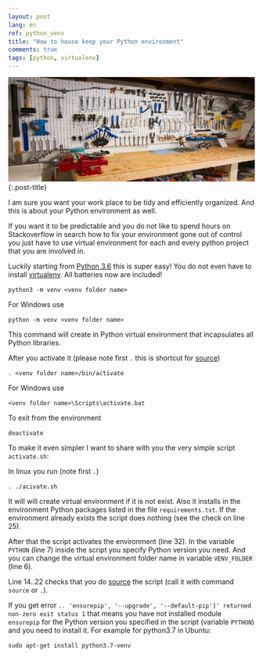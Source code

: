 ```yaml
---
layout: post
lang: en
ref: python_venv
title: "How to house keep your Python environment"
comments: true
tags: [python, virtualenv]
---
```

![](/images/workenv.png){:.post-title}

I am sure you want your work place to be tidy and efficiently organized.
And this is about your Python environment as well. 

If you want it to be predictable and you do not like to spend hours on Stackoverflow in search how 
to fix your environment gone out of control you just have to use virtual environment for each and 
every python project that you are involved in.

Luckily starting from [Python 3.6](https://docs.python.org/3.6/library/venv.html) this is super easy! 
You do not even have to install [virtualenv](https://virtualenv.pypa.io/en/latest/). 
All batteries now are included!

    python3 -m venv <venv folder name>
    
For Windows use

    python -m venv <venv folder name>
    
This command will create in <venv folder name> Python virtual environment that incapsulates all 
Python libraries.

After you activate it (please note first `.` this is shortcut for [source](https://superuser.com/questions/176783/what-is-the-difference-between-executing-a-bash-script-vs-sourcing-it))
    
    . <venv folder name>/bin/activate 
    
For Windows use

    <venv folder name>\Scripts\activate.bat
    
    
To exit from the environment

    deactivate    
    
To make it even simpler I want to share with you the very simple script `activate.sh`:

<script src="https://gist.github.com/andgineer/345eac0abb9149c165b64bf0d9c8694e.js"></script>

In linux you run (note first `.`)

    . ./acivate.sh
    
It will will create virtual environment if it is not exist. Also it installs in the environment 
Python packages listed in the file `requirements.txt`. If the environment already exists the script
does nothing (see the check on line 25).
  
After that the script activates the environment (line 32).
In the variable `PYTHON` (line 7) inside the script you specify Python version you need. And you can change the 
virtual environment folder name in variable `VENV_FOLDER` (line 6).

Line 14..22 checks that you do [source](https://superuser.com/questions/176783/what-is-the-difference-between-executing-a-bash-script-vs-sourcing-it) the script (call it with command `source` or `.`).

If you get error `.. 'ensurepip', '--upgrade', '--default-pip']' returned non-zero exit status 1` 
that means you have not installed module `ensurepip` for the Python version you specified in the
script (variable `PYTHON`) and you need to install it. For example for python3.7 in Ubuntu:

    sudo apt-get install python3.7-venv
